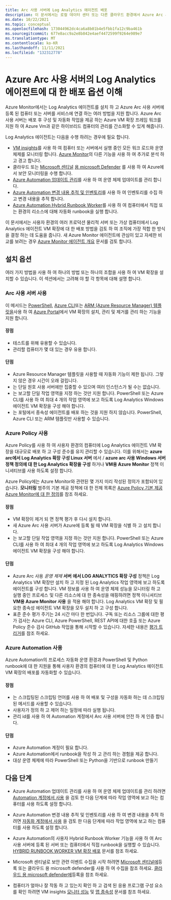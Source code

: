 ```yaml
---
title: Arc 사용 서버에 Log Analytics 에이전트 배포
description: 이 문서에서는 로컬 데이터 센터 또는 다른 클라우드 환경에서 Azure Arc 사용 서버에 등록 된 Windows 및 Linux 기반 컴퓨터에 Log Analytics 에이전트를 배포 하는 다양 한 방법을 검토 합니다.
ms.date: 10/22/2021
ms.topic: conceptual
ms.openlocfilehash: 173044962dc4ca6a8b01b4e5fbb1fa12c9ba461b
ms.sourcegitcommit: 677e8acc9a2e8b842e4aef4472599f9264e989e7
ms.translationtype: MT
ms.contentlocale: ko-KR
ms.lasthandoff: 11/11/2021
ms.locfileid: "132312778"
---
```

# <a name="understand-deployment-options-for-the-log-analytics-agent-on-azure-arc-enabled-servers"></a>Azure Arc 사용 서버의 Log Analytics 에이전트에 대 한 배포 옵션 이해

Azure Monitor에서는 Log Analytics 에이전트를 설치 하 고 Azure Arc 사용 서버에 등록 된 컴퓨터 또는 서버를 서비스에 연결 하는 여러 방법을 지원 합니다. Azure Arc 사용 서버는 배포 후 구성 및 자동화 작업을 제공 하는 Azure VM 확장 프레임 워크를 지원 하 여 Azure Vm과 같은 하이브리드 컴퓨터의 관리를 간소화할 수 있게 해줍니다.

Log Analytics 에이전트는 다음을 수행 하려는 경우에 필요 합니다.

* [VM insights](../../azure-monitor/vm/vminsights-overview.md)를 사용 하 여 컴퓨터 또는 서버에서 실행 중인 모든 워크 로드와 운영 체제를 모니터링 합니다. [Azure Monitor](../../azure-monitor/overview.md)의 다른 기능을 사용 하 여 추가로 분석 하 고 경고 합니다.
* 클라우드 또는 [Microsoft 센티널](../../sentinel/overview.md) [용 microsoft Defender](../../security-center/security-center-introduction.md) 를 사용 하 여 Azure에서 보안 모니터링을 수행 합니다.
* [Azure Automation 업데이트 관리](../../automation/update-management/overview.md)를 사용 하 여 운영 체제 업데이트를 관리 합니다.
* [Azure Automation 변경 내용 추적 및 인벤토리](../../automation/change-tracking/overview.md)를 사용 하 여 인벤토리를 수집 하 고 변경 내용을 추적 합니다.
* [Azure Automation Hybrid Runbook Worker](../../automation/automation-hybrid-runbook-worker.md)를 사용 하 여 컴퓨터에서 직접 또는 환경의 리소스에 대해 자동화 runbook을 실행 합니다.

이 문서에서는 사용자 환경의 여러 프로덕션 물리적 서버 또는 가상 컴퓨터에서 Log Analytics 에이전트 VM 확장에 대 한 배포 방법을 검토 하 여 조직에 가장 적합 한 방식을 결정 하는 데 도움을 줍니다. 새 Azure Monitor 에이전트에 관심이 있고 자세한 비교를 보려는 경우 [Azure Monitor 에이전트 개요](../../azure-monitor//agents/agents-overview.md) 문서를 검토 합니다.  

## <a name="installation-options"></a>설치 옵션

여러 가지 방법을 사용 하 여 하나의 방법 또는 하나의 조합을 사용 하 여 VM 확장을 설치할 수 있습니다. 이 섹션에서는 고려해 야 할 각 항목에 대해 설명 합니다.

### <a name="using-arc-enabled-servers"></a>Arc 사용 서버 사용

이 메서드는 [PowerShell](manage-vm-extensions-powershell.md), [Azure CLI](manage-vm-extensions-cli.md)또는 [ARM (Azure Resource Manager) 템플릿을](manage-vm-extensions-template.md)사용 하 여 [Azure Portal](manage-vm-extensions-portal.md)에서 VM 확장의 설치, 관리 및 제거를 관리 하는 기능을 지원 합니다.

#### <a name="advantages"></a>장점

* 테스트를 위해 유용할 수 있습니다.
* 관리할 컴퓨터가 몇 대 있는 경우 유용 합니다.

#### <a name="disadvantages"></a>단점

* Azure Resource Manager 템플릿을 사용할 때 자동화 기능이 제한 됩니다. 그렇지 않은 경우 시간이 오래 걸립니다.
* 는 단일 원호 사용 서버에만 집중할 수 있으며 여러 인스턴스가 될 수는 없습니다.
* 는 보고할 단일 작업 영역을 지정 하는 것만 지원 합니다. PowerShell 또는 Azure CLI를 사용 하 여 최대 4 개의 작업 영역에 보고 하도록 Log Analytics Windows 에이전트 VM 확장을 구성 해야 합니다.
* 는 포털에서 종속성 에이전트를 배포 하는 것을 지원 하지 않습니다. PowerShell, Azure CLI 또는 ARM 템플릿만 사용할 수 있습니다.

### <a name="using-azure-policy"></a>Azure Policy 사용

Azure Policy를 사용 하 여 사용자 환경의 컴퓨터에 Log Analytics 에이전트 VM 확장을 대규모로 배포 하 고 구성 준수를 유지 관리할 수 있습니다. 이를 위해서는 **azure arc에서 Log Analytics 확장 구성 Linux 서버** 에서  /  **azure arc 사용 Windows 서버 정책 정의에 대 한 Log Analytics 확장을 구성** 하거나 **VM용 Azure Monitor** 정책 이니셔티브를 사용 하도록 설정 합니다.

Azure Policy에는 Azure Monitor와 관련된 몇 가지 미리 작성된 정의가 포함되어 있습니다. **모니터링** 범주의 기본 제공 정책에 대 한 전체 목록은 [Azure Policy 기본 제공 Azure Monitor에 대 한 정의](../../azure-monitor/policy-reference.md)를 참조 하세요.

#### <a name="advantages"></a>장점

* VM 확장이 제거 되 면 정책 평가 후 다시 설치 합니다.
* 새 Azure Arc 사용 서버가 Azure에 등록 될 때 VM 확장을 식별 하 고 설치 합니다.
* 는 보고할 단일 작업 영역을 지정 하는 것만 지원 합니다. PowerShell 또는 Azure CLI를 사용 하 여 최대 4 개의 작업 영역에 보고 하도록 Log Analytics Windows 에이전트 VM 확장을 구성 해야 합니다.

#### <a name="disadvantages"></a>단점

* Azure Arc 사용 *운영 체제* **서버** **에서 LOG ANALYTICS 확장 구성** 정책은 Log Analytics VM 확장만 설치 하 고 지정 된 Log Analytics 작업 영역에 보고 하도록 에이전트를 구성 합니다. VM 정보를 사용 하 여 운영 체제 성능을 모니터링 하 고 실행 중인 프로세스 및 다른 리소스에 대 한 종속성을 매핑하려면 정책 이니셔티브 **VM용 Azure Monitor 사용** 을 적용 해야 합니다. Log Analytics VM 확장 및 필요한 종속성 에이전트 VM 확장을 모두 설치 하 고 구성 합니다.
* 표준 준수 평가 주기는 24 시간 마다 한 번입니다. 구독 또는 리소스 그룹에 대한 평가 검사는 Azure CLI, Azure PowerShell, REST API에 대한 호출 또는 Azure Policy 준수 검사 GitHub 작업을 통해 시작할 수 있습니다. 자세한 내용은 [평가 트리거](../../governance/policy/how-to/get-compliance-data.md#evaluation-triggers)를 참조 하세요.

### <a name="using-azure-automation"></a>Azure Automation 사용

Azure Automation의 프로세스 자동화 운영 환경과 PowerShell 및 Python runbook에 대 한 지원을 통해 사용자 환경의 컴퓨터에 대 한 Log Analytics 에이전트 VM 확장의 배포를 자동화할 수 있습니다.

#### <a name="advantages"></a>장점

* 는 스크립팅된 스크립팅 언어를 사용 하 여 배포 및 구성을 자동화 하는 데 스크립팅된 메서드를 사용할 수 있습니다.
* 사용자가 정의 하 고 제어 하는 일정에 따라 실행 됩니다.
* 관리 id를 사용 하 여 Automation 계정에서 Arc 사용 서버에 안전 하 게 인증 합니다.

#### <a name="disadvantages"></a>단점

* Azure Automation 계정이 필요 합니다.
* Azure Automation에서 runbook을 작성 하 고 관리 하는 경험을 제공 합니다.
* 대상 운영 체제에 따라 PowerShell 또는 Python을 기반으로 runbook 만들기

## <a name="next-steps"></a>다음 단계

* Azure Automation 업데이트 관리를 사용 하 여 운영 체제 업데이트를 관리 하려면 [Automation 계정에서 사용](../../automation/update-management/enable-from-automation-account.md) 을 검토 한 다음 단계에 따라 작업 영역에 보고 하는 컴퓨터를 사용 하도록 설정 합니다.

* Azure Automation 변경 내용 추적 및 인벤토리를 사용 하 여 변경 내용을 추적 하려면 [자동화 계정에서 사용](../../automation/change-tracking/enable-from-automation-account.md) 을 검토 한 다음 단계에 따라 작업 영역에 보고 하는 컴퓨터를 사용 하도록 설정 합니다.

* Azure Automation의 사용자 Hybrid Runbook Worker 기능을 사용 하 여 Arc 사용 서버에 등록 된 서버 또는 컴퓨터에서 직접 runbook을 실행할 수 있습니다. [HYBRID RUNBOOK WORKER VM 확장 배포](../../automation/extension-based-hybrid-runbook-worker-install.md) 문서를 참조 하세요.

* Microsoft 센티널로 보안 관련 이벤트 수집을 시작 하려면 [Microsoft 센티널에](scenario-onboard-azure-sentinel.md)등록 또는 클라우드 용 microsoft defender를 사용 하 여 수집을 참조 하세요. [클라우드 용 microsoft defender에](../../security-center/quickstart-onboard-machines.md)등록을 참조 하세요.

* 컴퓨터가 얼마나 잘 작동 하 고 있는지 확인 하 고 검색 된 응용 프로그램 구성 요소를 확인 하려면 VM insights [모니터 성능](../../azure-monitor/vm/vminsights-performance.md) 및 [맵 종속성](../../azure-monitor/vm/vminsights-maps.md) 문서를 참조 하세요.
